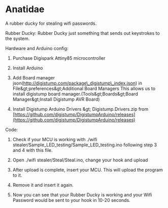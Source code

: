 # Anatidae
A rubber ducky for stealing wifi passwords.

Rubber Ducky: Rubber Ducky just something that sends out keystrokes to the system.

Hardware and Arduino config:

1. Purchase Digispark Attiny85 microcontroller

2. Install Arduino

3. Add Board manager json(http://digistump.com/package\_digistump\_index.json) in File\&gt;preferences\&gt;Additional Board Managers
 This allows us to install digistump board manager.(Tools\&gt;Boards\&gt;Board Manager\&gt;Install Digistump AVR Board)

4. Install Digistump Arduino Drivers \&gt; Digistump.Drivers.zip from [https://github.com/digistump/DigistumpArduino/releases](https://github.com/digistump/DigistumpArduino/releases)

Code:

1. Check if your MCU is working with ./wifi stealer/Sample\_LED\_testing/Sample\_LED\_testing.ino following step 3 and 4 with this file.

2. Open ./wifi stealer/Steal/Steal.ino, change your hook and upload

3. After upload is complete, insert your MCU. This will upload the program to it.

4. Remove it and insert it again.

5. Now you can see that your Rubber Ducky is working and your Wifi Password would be sent to your hook in 10-20 seconds.
